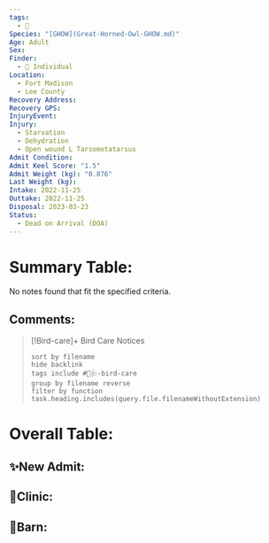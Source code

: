 ```yaml
---
tags:
  - 🦅
Species: "[GHOW](Great-Horned-Owl-GHOW.md)"
Age: Adult
Sex: 
Finder:
  - 🧑 Individual
Location:
  - Fort Madison
  - Lee County
Recovery Address: 
Recovery GPS: 
InjuryEvent: 
Injury:
  - Starvation
  - Dehydration
  - Open wound L Tarsometatarsus
Admit Condition: 
Admit Keel Score: "1.5"
Admit Weight (kg): "0.876"
Last Weight (kg): 
Intake: 2022-11-25
Outtake: 2022-11-25
Disposal: 2023-03-23
Status:
  - Dead on Arrival (DOA)
---
```


# Summary Table:

<p><span><p dir="auto">No notes found that fit the specified criteria.</p></span></p>

## Comments:

> [!Bird-care]+ Bird Care Notices
>   ```tasks 
>   sort by filename
>   hide backlink
>   tags include #🦅🩺-bird-care 
>   group by filename reverse
>   filter by function task.heading.includes(query.file.filenameWithoutExtension)
>   ```

# Overall Table:

## ✨New Admit:



## 🏥Clinic:



## 🏡Barn:


